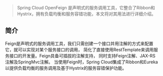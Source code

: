 > Spring Cloud OpenFeign 是声明式的服务调用工具，它整合了Ribbon和Hystrix，拥有负载均衡和服务容错功能，本文将对其用法进行详细介绍。

## 简介

Feign是声明式的服务调用工具，我们只需创建一个接口并用注解的方式来配置它，就可以实现对某个服务接口的调用，
简化了直接使用RestTemplate来调用服务接口的开发量。Feign具备可插拔的注解支持，
同时支持Feign注解、JAX-RS注解及SpringMvc注解。
当使用Feign时，Spring Cloud集成了Ribbon和Eureka以提供负载均衡的服务调用及基于Hystrix的服务容错保护功能。